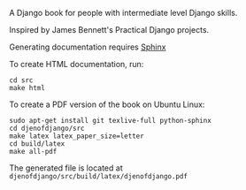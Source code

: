 A Django book for people with intermediate level Django skills.

Inspired by James Bennett's Practical Django projects.

Generating documentation requires [Sphinx](http://pypi.python.org/pypi/Sphinx)

To create HTML documentation, run:

    cd src
    make html

To create a PDF version of the book on Ubuntu Linux:

    sudo apt-get install git texlive-full python-sphinx
    cd djenofdjango/src
    make latex latex_paper_size=letter
    cd build/latex
    make all-pdf

The generated file is located at `djenofdjango/src/build/latex/djenofdjango.pdf`

